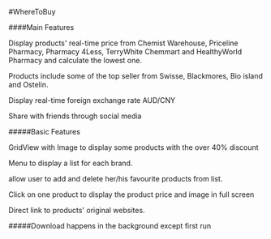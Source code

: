 #WhereToBuy

####Main Features

Display products' real-time price from Chemist Warehouse, Priceline Pharmacy, Pharmacy 4Less, TerryWhite Chemmart and HealthyWorld Pharmacy and calculate the lowest one.

Products include some of the top seller from Swisse, Blackmores, Bio island and Ostelin.

Display real-time foreign exchange rate AUD/CNY

Share with friends through social media

#####Basic Features

GridView with Image to display some products with the over 40% discount

Menu to display a list for each brand.

allow user to add and delete her/his favourite products from list. 

Click on one product to display the product price and image in full screen

Direct link to products' original websites.

#####Download happens in the background except first run
